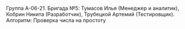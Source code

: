 Группа А-06-21.
Бригада №5:
  Тумасов Илья (Менеджер и аналитик),
  Кобрин Никита (Разработчик),
  Трубецкой Артемий (Тестировщик).
Алгоритм:
  Проверка числа на простоту

